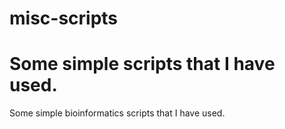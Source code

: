misc-scripts
============
Some simple scripts that I have used.
=======
Some simple bioinformatics scripts that I have used.